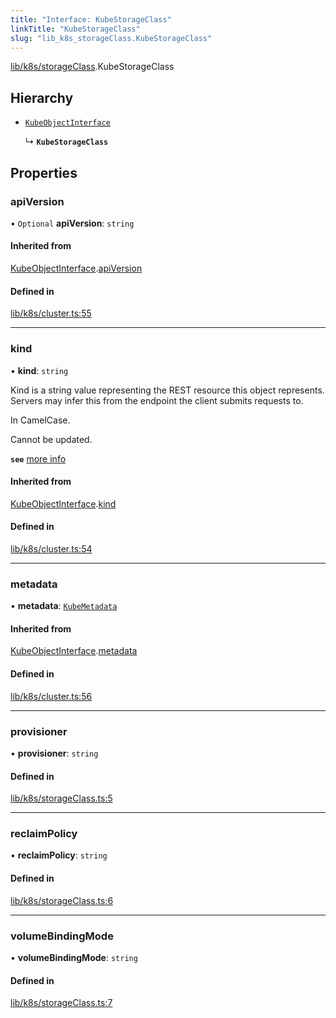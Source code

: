 ```yaml
---
title: "Interface: KubeStorageClass"
linkTitle: "KubeStorageClass"
slug: "lib_k8s_storageClass.KubeStorageClass"
---
```


[lib/k8s/storageClass](../modules/lib_k8s_storageClass.md).KubeStorageClass

## Hierarchy

- [`KubeObjectInterface`](lib_k8s_cluster.KubeObjectInterface.md)

  ↳ **`KubeStorageClass`**

## Properties

### apiVersion

• `Optional` **apiVersion**: `string`

#### Inherited from

[KubeObjectInterface](lib_k8s_cluster.KubeObjectInterface.md).[apiVersion](lib_k8s_cluster.KubeObjectInterface.md#apiversion)

#### Defined in

[lib/k8s/cluster.ts:55](https://github.com/headlamp-k8s/headlamp/blob/45b84205/frontend/src/lib/k8s/cluster.ts#L55)

___

### kind

• **kind**: `string`

Kind is a string value representing the REST resource this object represents.
Servers may infer this from the endpoint the client submits requests to.

In CamelCase.

Cannot be updated.

**`see`** [more info](https://git.k8s.io/community/contributors/devel/sig-architecture/api-conventions.md#types-kinds)

#### Inherited from

[KubeObjectInterface](lib_k8s_cluster.KubeObjectInterface.md).[kind](lib_k8s_cluster.KubeObjectInterface.md#kind)

#### Defined in

[lib/k8s/cluster.ts:54](https://github.com/headlamp-k8s/headlamp/blob/45b84205/frontend/src/lib/k8s/cluster.ts#L54)

___

### metadata

• **metadata**: [`KubeMetadata`](lib_k8s_cluster.KubeMetadata.md)

#### Inherited from

[KubeObjectInterface](lib_k8s_cluster.KubeObjectInterface.md).[metadata](lib_k8s_cluster.KubeObjectInterface.md#metadata)

#### Defined in

[lib/k8s/cluster.ts:56](https://github.com/headlamp-k8s/headlamp/blob/45b84205/frontend/src/lib/k8s/cluster.ts#L56)

___

### provisioner

• **provisioner**: `string`

#### Defined in

[lib/k8s/storageClass.ts:5](https://github.com/headlamp-k8s/headlamp/blob/45b84205/frontend/src/lib/k8s/storageClass.ts#L5)

___

### reclaimPolicy

• **reclaimPolicy**: `string`

#### Defined in

[lib/k8s/storageClass.ts:6](https://github.com/headlamp-k8s/headlamp/blob/45b84205/frontend/src/lib/k8s/storageClass.ts#L6)

___

### volumeBindingMode

• **volumeBindingMode**: `string`

#### Defined in

[lib/k8s/storageClass.ts:7](https://github.com/headlamp-k8s/headlamp/blob/45b84205/frontend/src/lib/k8s/storageClass.ts#L7)
